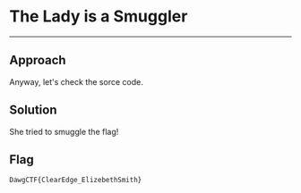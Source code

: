 # The Lady is a Smuggler
---
## Approach
Anyway, let's check the sorce code.

## Solution
She tried to smuggle the flag!

## Flag
```
DawgCTF{ClearEdge_ElizebethSmith}
```